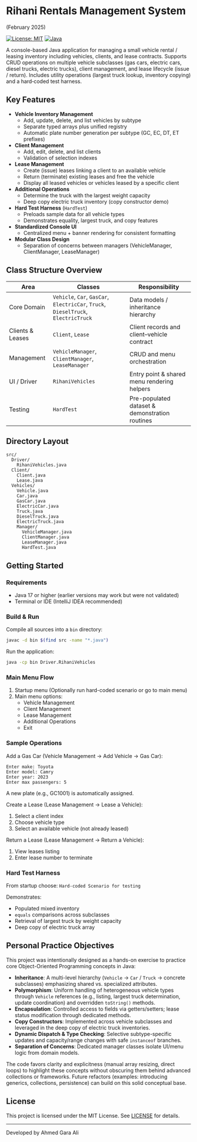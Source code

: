 # Rihani Rentals Management System

(February 2025)

[![License: MIT](https://img.shields.io/badge/License-MIT-blue.svg)](LICENSE)
[![Java](https://img.shields.io/badge/Java-17%2B-orange)](https://www.oracle.com/java/)

A console-based Java application for managing a small vehicle rental / leasing inventory including vehicles, clients, and lease contracts. Supports CRUD operations on multiple vehicle subclasses (gas cars, electric cars, diesel trucks, electric trucks), client management, and lease lifecycle (issue / return). Includes utility operations (largest truck lookup, inventory copying) and a hard‑coded test harness.

## Key Features

- **Vehicle Inventory Management**
    - Add, update, delete, and list vehicles by subtype
    - Separate typed arrays plus unified registry
    - Automatic plate number generation per subtype (GC, EC, DT, ET prefixes)
- **Client Management**
    - Add, edit, delete, and list clients
    - Validation of selection indexes
- **Lease Management**
    - Create (issue) leases linking a client to an available vehicle
    - Return (terminate) existing leases and free the vehicle
    - Display all leased vehicles or vehicles leased by a specific client
- **Additional Operations**
    - Determine the truck with the largest weight capacity
    - Deep copy electric truck inventory (copy constructor demo)
- **Hard Test Harness** (`HardTest`)
    - Preloads sample data for all vehicle types
    - Demonstrates equality, largest truck, and copy features
- **Standardized Console UI**
    - Centralized menu + banner rendering for consistent formatting
- **Modular Class Design**
    - Separation of concerns between managers (VehicleManager, ClientManager, LeaseManager)

## Class Structure Overview

| Area | Classes | Responsibility |
|------|---------|----------------|
| Core Domain | `Vehicle`, `Car`, `GasCar`, `ElectricCar`, `Truck`, `DieselTruck`, `ElectricTruck` | Data models / inheritance hierarchy |
| Clients & Leases | `Client`, `Lease` | Client records and client–vehicle contract |
| Management | `VehicleManager`, `ClientManager`, `LeaseManager` | CRUD and menu orchestration |
| UI / Driver | `RihaniVehicles` | Entry point & shared menu rendering helpers |
| Testing | `HardTest` | Pre-populated dataset & demonstration routines |

## Directory Layout

```
src/
  Driver/
    RihaniVehicles.java
  Client/
    Client.java
    Lease.java
  Vehicles/
    Vehicle.java
    Car.java
    GasCar.java
    ElectricCar.java
    Truck.java
    DieselTruck.java
    ElectricTruck.java
    Manager/
      VehicleManager.java
      ClientManager.java
      LeaseManager.java
      HardTest.java
```

## Getting Started

### Requirements

- Java 17 or higher (earlier versions may work but were not validated)
- Terminal or IDE (IntelliJ IDEA recommended)

### Build & Run

Compile all sources into a `bin` directory:
```bash
javac -d bin $(find src -name "*.java")
```
Run the application:
```bash
java -cp bin Driver.RihaniVehicles
```

### Main Menu Flow

1. Startup menu (Optionally run hard-coded scenario or go to main menu)
2. Main menu options:
    - Vehicle Management
    - Client Management
    - Lease Management
    - Additional Operations
    - Exit

### Sample Operations

Add a Gas Car (Vehicle Management → Add Vehicle → Gas Car):
```
Enter make: Toyota
Enter model: Camry
Enter year: 2023
Enter max passengers: 5
```
A new plate (e.g., GC1001) is automatically assigned.

Create a Lease (Lease Management → Lease a Vehicle):
1. Select a client index
2. Choose vehicle type
3. Select an available vehicle (not already leased)

Return a Lease (Lease Management → Return a Vehicle):
1. View leases listing
2. Enter lease number to terminate

### Hard Test Harness

From startup choose: `Hard-coded Scenario for testing`

Demonstrates:
- Populated mixed inventory
- `equals` comparisons across subclasses
- Retrieval of largest truck by weight capacity
- Deep copy of electric truck array

## Personal Practice Objectives

This project was intentionally designed as a hands-on exercise to practice core Object-Oriented Programming concepts in Java:

- **Inheritance**: A multi-level hierarchy (`Vehicle` → `Car` / `Truck` → concrete subclasses) emphasizing shared vs. specialized attributes.
- **Polymorphism**: Uniform handling of heterogeneous vehicle types through `Vehicle` references (e.g., listing, largest truck determination, update coordination) and overridden `toString()` methods.
- **Encapsulation**: Controlled access to fields via getters/setters; lease status modification through dedicated methods.
- **Copy Constructors**: Implemented across vehicle subclasses and leveraged in the deep copy of electric truck inventories.
- **Dynamic Dispatch & Type Checking**: Selective subtype-specific updates and capacity/range changes with safe `instanceof` branches.
- **Separation of Concerns**: Dedicated manager classes isolate UI/menu logic from domain models.

The code favors clarity and explicitness (manual array resizing, direct loops) to highlight these concepts without obscuring them behind advanced collections or frameworks. Future refactors (examples: introducing generics, collections, persistence) can build on this solid conceptual base.

## License

This project is licensed under the MIT License. See [LICENSE](LICENSE) for details.

---
Developed by Ahmed Gara Ali